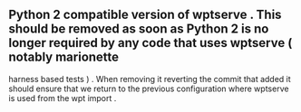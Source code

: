 Python
2
compatible
version
of
wptserve
.
This
should
be
removed
as
soon
as
Python
2
is
no
longer
required
by
any
code
that
uses
wptserve
(
notably
marionette
-
harness
based
tests
)
.
When
removing
it
reverting
the
commit
that
added
it
should
ensure
that
we
return
to
the
previous
configuration
where
wptserve
is
used
from
the
wpt
import
.
